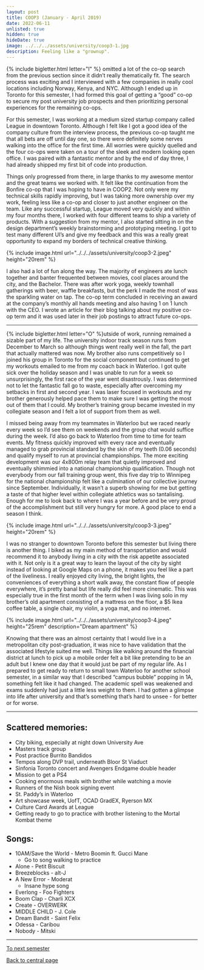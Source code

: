 ```yaml
---
layout: post
title: COOP3 (January - April 2019)
date: 2022-06-11
unlisted: true
hidden: true
hideDate: true
image: ../../../assets/university/coop3-1.jpg
description: Feeling like a "grownup".
---
```

{% include bigletter.html letter="I" %} omitted a lot of the co-op search from the previous section since it didn’t really thematically fit. The search process was exciting and I interviewed with a few companies in really cool locations including Norway, Kenya, and NYC. Although I ended up in Toronto for this semester, I had formed this goal of getting a “good” co-op to secure my post university job prospects and then prioritizing personal experiences for the remaining co-ops.

For this semester, I was working at a medium sized startup company called League in downtown Toronto. Although I felt like I got a good idea of the company culture from the interview process, the previous co-op taught me that all bets are off until day one, so there were definitely some nerves walking into the office for the first time. All worries were quickly quelled and the four co-ops were taken on a tour of the sleek and modern looking open office. I was paired with a fantastic mentor and by the end of day three, I had already shipped my first bit of code into production.

Things only progressed from there, in large thanks to my awesome mentor and the great teams we worked with. It felt like the continuation from the Bonfire co-op that I was hoping to have in COOP2. Not only were my technical skills rapidly improving, but I was taking more ownership over my work, feeling less like a co-op and closer to just another engineer on the team. Like any successful startup, League moved very quickly and within my four months there, I worked with four different teams to ship a variety of products. With a suggestion from my mentor, I also started sitting in on the design department’s weekly brainstorming and prototyping meeting. I got to test many different UI’s and give my feedback and this was a really great opportunity to expand my borders of technical creative thinking.

{% include image.html url="../../../assets/university/coop3-2.jpeg" height="20rem" %}

I also had a lot of fun along the way. The majority of engineers ate lunch together and banter frequented between movies, cool places around the city, and the Bachelor. There was after work yoga, weekly townhall gatherings with beer, waffle breakfasts, but the perk I made the most of was the sparkling water on tap. The co-op term concluded in receiving an award at the company’s monthly all hands meeting and also having 1 on 1 lunch with the CEO. I wrote an article for their blog talking about my positive co-op term and it was used later in their job postings to attract future co-ops.

---

{% include bigletter.html letter="O" %}utside of work, running remained a sizable part of my life. The university indoor track season runs from December to March so although things went really well in the fall, the part that actually mattered was now. My brother also runs competitively so I joined his group in Toronto for the social component but continued to get my workouts emailed to me from my coach back in Waterloo. I got quite sick over the holiday season and I was unable to run for a week so unsurprisingly, the first race of the year went disastrously. I was determined not to let the fantastic fall go to waste, especially after overcoming my setbacks in first and second year. I was laser focused in workouts and my brother generously helped pace them to make sure I was getting the most out of them that I could. My brother’s training group became invested in my collegiate season and I felt a lot of support from them as well.

I missed being away from my teammates in Waterloo but we raced nearly every week so I’d see them on weekends and the group chat would suffice during the week. I’d also go back to Waterloo from time to time for team events. My fitness quickly improved with every race and eventually managed to grab provincial standard by the skin of my teeth (0.06 seconds) and qualify myself to run at provincial championships. The more exciting development was our 4x800m relay team that quietly improved and eventually shimmied into a national championship qualification. Though not everybody from our fall training group went, this five day trip to Winnipeg for the national championship felt like a culmination of our collective journey since September. Individually, it wasn’t a superb showing for me but getting a taste of that higher level within collegiate athletics was so tantalising. Enough for me to look back to where I was a year before and be very proud of the accomplishment but still very hungry for more. A good place to end a season I think.

{% include image.html url="../../../assets/university/coop3-3.jpeg" height="20rem" %}

I was no stranger to downtown Toronto before this semester but living there is another thing. I biked as my main method of transportation and would recommend it to anybody living in a city with the risk appetite associated with it. Not only is it a great way to learn the layout of the city by sight instead of looking at Google Maps on a phone, it makes you feel like a part of the liveliness. I really enjoyed city living, the bright lights, the conveniences of everything a short walk away, the constant flow of people everywhere, it’s pretty banal but life really did feel more cinematic. This was especially true in the first month of the term when I was living solo in my brother’s old apartment consisting of a mattress on the floor, a $5 Ikea coffee table, a single chair, my violin, a yoga mat, and no internet.

{% include image.html url="../../../assets/university/coop3-4.jpeg" height="25rem" description="Dream apartment" %}

Knowing that there was an almost certainty that I would live in a metropolitan city post-graduation, it was nice to have validation that the associated lifestyle suited me well. Things like walking around the financial district at lunch to pick up a mobile order felt a bit like pretending to be an adult but I knew one day that it would just be part of my regular life. As I prepared to get ready to return to small town Waterloo for another school semester, in a similar way that I described “campus bubble” popping in 1A, something felt like it had changed. The academic spell was weakened and exams suddenly had just a little less weight to them. I had gotten a glimpse into life after university and that’s something that’s hard to unsee - for better or for worse.

---

## Scattered memories:
* City biking, especially at night down University Ave
* Masters track group
* Post practice Burrito Bandidos
* Tempos along DVP trail, underneath Bloor St Viaduct
* Sinfonia Toronto concert and Avengers Endgame double header
* Mission to get a PS4
* Cooking enormous meals with brother while watching a movie
* Runners of the Nish book signing event
* St. Paddy’s in Waterloo
* Art showcase week, UofT, OCAD GradEX, Ryerson MX
* Culture Card Awards at League
* Getting ready to go to practice with brother listening to the Mortal Kombat theme

## Songs:
* 10AM/Save the World - Metro Boomin ft. Gucci Mane
    * Go to song walking to practice
* Alone - Petit Biscuit
* Breezeblocks - alt-J
* A New Error - Moderat
    * Insane hype song
* Everlong - Foo Fighters
* Boom Clap - Charli XCX
* Create - OVERWERK
* MIDDLE CHILD - J. Cole
* Dream Bandit - Saint Felix
* Odessa - Caribou
* Nobody - Mitski

---

[To next semester](https://nick-xie.github.io/blog/2022/06/11/3b.html)

[Back to central page](https://nick-xie.github.io/blog/2022/06/11/this-was-university.html)
